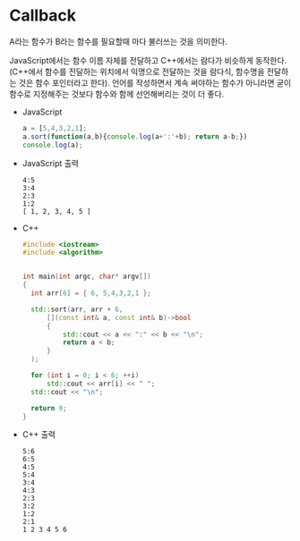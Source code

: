 # Callback

A라는 함수가 B라는 함수를 필요할때 마다 불러쓰는 것을 의미한다.



JavaScript에서는 함수 이름 자체를 전달하고 C++에서는 람다가 비슷하게 동작한다. (C++에서 함수를 전달하는 위치에서 익명으로 전달하는 것을 람다식, 함수명을 전달하는 것은 함수 포인터라고 한다). 언어를 작성하면서 계속 써야하는 함수가 아니라면 굳이 함수로 지정해주는 것보다 함수와 함께 선언해버리는 것이 더 좋다.



* JavaScript

  ```javascript
  a = [5,4,3,2,1];
  a.sort(function(a,b){console.log(a+':'+b); return a-b;})
  console.log(a);
  ```

  

* JavaScript 출력

  ```
  4:5
  3:4
  2:3
  1:2
  [ 1, 2, 3, 4, 5 ]
  ```

  

* C++

  ```c++
  #include <iostream>
  #include <algorithm>
  
  
  int main(int argc, char* argv[])
  {
  	int arr[6] = { 6, 5,4,3,2,1 };
  
  	std::sort(arr, arr + 6,
  		[](const int& a, const int& b)->bool
  		{
  			std::cout << a << ":" << b << "\n";
  			return a < b;
  		}
  	);
  
  	for (int i = 0; i < 6; ++i)
  		std::cout << arr[i] << " ";
  	std::cout << "\n";
  
  	return 0;
  }
  ```

  

* C++ 출력

  ```
  5:6
  6:5
  4:5
  5:4
  3:4
  4:3
  2:3
  3:2
  1:2
  2:1
  1 2 3 4 5 6
  ```

  